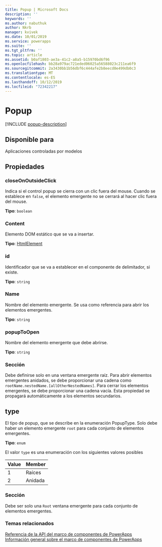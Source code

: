 ```yaml
---
title: Popup | Microsoft Docs
description: ''
keywords: ''
ms.author: nabuthuk
author: Nkrb
manager: kvivek
ms.date: 10/01/2019
ms.service: powerapps
ms.suite: ''
ms.tgt_pltfrm: ''
ms.topic: article
ms.assetid: b0af1803-ae3a-41c2-a8a5-b15970bd6f96
ms.openlocfilehash: bb28a979ac721eded06025a56588023c211ea6f9
ms.sourcegitcommit: 2a3430bb1b56dbf6c444afe2b8eecd0e499db0c3
ms.translationtype: MT
ms.contentlocale: es-ES
ms.lasthandoff: 10/12/2019
ms.locfileid: "72342217"
---
```

# <a name="popup"></a>Popup

[!INCLUDE [popup-description](includes/popup-description.md)]

## <a name="available-for"></a>Disponible para 

Aplicaciones controladas por modelos

## <a name="properties"></a>Propiedades

### <a name="closeonoutsideclick"></a>closeOnOutsideClick

Indica si el control popup se cierra con un clic fuera del mouse. Cuando se establece en `false`, el elemento emergente no se cerrará al hacer clic fuera del mouse.

**Tipo**: `boolean`

### <a name="content"></a>Content

Elemento DOM estático que se va a insertar.

**Tipo**: [HtmlElement](https://developer.mozilla.org/docs/Web/API/HTMLElement)

### <a name="id"></a>id

Identificador que se va a establecer en el componente de delimitador, si existe.

**Tipo**: `string`

### <a name="name"></a>Name

Nombre del elemento emergente. Se usa como referencia para abrir los elementos emergentes.

**Tipo**: `string`

### <a name="popuptoopen"></a>popupToOpen

Nombre del elemento emergente que debe abrirse.

**Tipo**: `string`

### <a name="remarks"></a>Sección

Debe definirse solo en una ventana emergente raíz. Para abrir elementos emergentes anidados, se debe proporcionar una cadena como `rootName.nestedName.[allOtherNestedNames]`. Para cerrar los elementos emergentes, se debe proporcionar una cadena vacía. Esta propiedad se propagará automáticamente a los elementos secundarios.

## <a name="type"></a>type

El tipo de popup, que se describe en la enumeración PopupType. Solo debe haber un elemento emergente `root` para cada conjunto de elementos emergentes.

**Tipo**: `enum`

El valor `type` es una enumeración con los siguientes valores posibles

|Value|Member|
|--|--|
|1|Raíces|
|2|Anidada|

### <a name="remarks"></a>Sección

Debe ser solo una `Root` ventana emergente para cada conjunto de elementos emergentes.

### <a name="related-topics"></a>Temas relacionados

[Referencia de la API del marco de componentes de PowerApps](../reference/index.md)<br/>
[Información general sobre el marco de componentes de PowerApps](../overview.md)